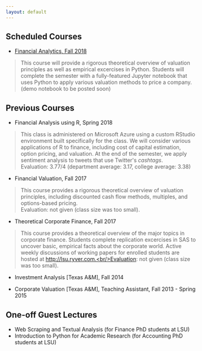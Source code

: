 ```yaml
---
layout: default
---
```


## Scheduled Courses

- [Financial Analytics, Fall 2018](/fipy-f18.html)
> This course will provide a rigorous theoretical overview of valuation principles as well as empirical excercises in Python.  Students will complete the semester with a fully-featured Jupyter notebook that uses Python to apply various valuation methods to price a company.  (demo notebook to be posted soon)

## Previous Courses

- Financial Analysis using R, Spring 2018
> This class is administered on Microsoft Azure using a custom RStudio environment built specifically for the class.  We will consider various applications of R to finance, including cost of capital estimation, option pricing, and valuation.  At the end of the semester, we apply sentiment analysis to tweets that use Twitter's *cashtags*.<br/>Evaluation: 3.77/4 (department average: 3.17, college average: 3.38)

- Financial Valuation, Fall 2017
> This course provides a rigorous theoretical overview of valuation principles, including discounted cash flow methods, multiples, and options-based pricing.<br/>Evaluation: not given (class size was too small).

- Theoretical Corporate Finance, Fall 2017
> This course provides a theoretical overview of the major topics in corporate finance.  Students complete replication excercises in SAS to uncover basic, empirical facts about the corporate world.  Active weekly discussions of working papers for enrolled students are hosted at http://lsu.ryver.com.<br/>Evaluation: not given (class size was too small).

- Investment Analysis [Texas A&M], Fall 2014

- Corporate Valuation [Texas A&M], Teaching Assistant, Fall 2013 - Spring 2015

## One-off Guest Lectures

- Web Scraping and Textual Analysis (for Finance PhD students at LSU)
- Introduction to Python for Academic Research (for Accounting PhD students at LSU)
